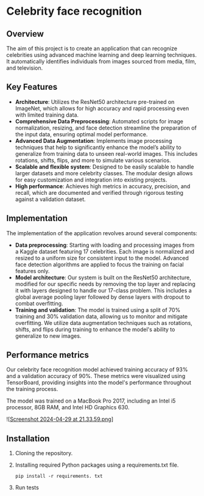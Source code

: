 # Celebrity face recognition
## Overview
The aim of this project is to create an application that can recognize celebrities using advanced machine learning and deep learning techniques. It automatically identifies individuals from images sourced from media, film, and television.


## Key Features
- **Architecture**: Utilizes the ResNet50 architecture pre-trained on ImageNet, which allows for high accuracy and rapid processing even with limited training data. 
- **Comprehensive Data Preprocessing**: Automated scripts for image normalization, resizing, and face detection streamline the preparation of the input data, ensuring optimal model performance.
- **Advanced Data Augmentation**: Implements image processing techniques that help to significantly enhance the model’s ability to generalize from training data to unseen real-world images. This includes rotations, shifts, flips, and more to simulate various scenarios. 
- **Scalable and flexible system**: Designed to be easily scalable to handle larger datasets and more celebrity classes. The modular design allows for easy customization and integration into existing projects. 
- **High performance**: Achieves high metrics in accuracy, precision, and recall, which are documented and verified through rigorous testing against a validation dataset. 

## Implementation
The implementation of the application revolves around several components:
- **Data preprocessing**: Starting with loading and processing images from a Kaggle dataset featuring 17 celebrities. Each image is normalized and resized to a uniform size for consistent input to the model. Advanced face detection algorithms are applied to focus the training on facial features only.
- **Model architecture**: Our system is built on the ResNet50 architecture, modified for our specific needs by removing the top layer and replacing it with layers designed to handle our 17-class problem. This includes a global average pooling layer followed by dense layers with dropout to combat overfitting.
- **Training and validation**: The model is trained using a split of 70% training and 30% validation data, allowing us to monitor and mitigate overfitting. We utilize data augmentation techniques such as rotations, shifts, and flips during training to enhance the model's ability to generalize to new images.

## Performance metrics
Our celebrity face recognition model achieved training accuracy of 93% and a validation accuracy of 90%. These metrics were visualized using TensorBoard, providing insights into the model's performance throughout the training process. 

The model was trained on a MacBook Pro 2017, including an Intel i5 processor, 8GB RAM, and Intel HD Graphics 630.

![[Screenshot 2024-04-29 at 21.33.59.png](https://github.com/szyda/celebrity_face_recognition/blob/main/Screenshot%202024-04-29%20at%2021.33.59.png)]

## Installation
1. Cloning the repository. 
2. Installing required Python packages using a requirements.txt file.

    ``pip install -r requirements. txt``
3. Run tests

